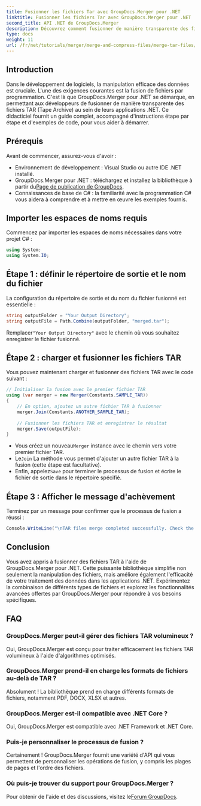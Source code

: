 ```yaml
---
title: Fusionner les fichiers Tar avec GroupDocs.Merger pour .NET
linktitle: Fusionner les fichiers Tar avec GroupDocs.Merger pour .NET
second_title: API .NET de GroupDocs.Merger
description: Découvrez comment fusionner de manière transparente des fichiers TAR dans vos applications .NET à l'aide de GroupDocs.Merger. Ce didacticiel fournit une approche complète, étape par étape, avec un exemple de code.
type: docs
weight: 11
url: /fr/net/tutorials/merger/merge-and-compress-files/merge-tar-files/
---
```

## Introduction

Dans le développement de logiciels, la manipulation efficace des données est cruciale. L'une des exigences courantes est la fusion de fichiers par programmation. C'est là que GroupDocs.Merger pour .NET se démarque, en permettant aux développeurs de fusionner de manière transparente des fichiers TAR (Tape Archive) au sein de leurs applications .NET. Ce didacticiel fournit un guide complet, accompagné d'instructions étape par étape et d'exemples de code, pour vous aider à démarrer.

## Prérequis

Avant de commencer, assurez-vous d'avoir :

- Environnement de développement : Visual Studio ou autre IDE .NET installé.
-  GroupDocs.Merger pour .NET : téléchargez et installez la bibliothèque à partir du[Page de publication de GroupDocs](https://releases.groupdocs.com/merger/net/).
- Connaissances de base de C# : la familiarité avec la programmation C# vous aidera à comprendre et à mettre en œuvre les exemples fournis.

## Importer les espaces de noms requis

Commencez par importer les espaces de noms nécessaires dans votre projet C# :

```csharp
using System;
using System.IO;
```

## Étape 1 : définir le répertoire de sortie et le nom du fichier

La configuration du répertoire de sortie et du nom du fichier fusionné est essentielle :

```csharp
string outputFolder = "Your Output Directory";
string outputFile = Path.Combine(outputFolder, "merged.tar");
```

 Remplacer`"Your Output Directory"` avec le chemin où vous souhaitez enregistrer le fichier fusionné.

## Étape 2 : charger et fusionner les fichiers TAR

Vous pouvez maintenant charger et fusionner des fichiers TAR avec le code suivant :

```csharp
// Initialiser la fusion avec le premier fichier TAR
using (var merger = new Merger(Constants.SAMPLE_TAR))
{
    // En option, ajoutez un autre fichier TAR à fusionner
    merger.Join(Constants.ANOTHER_SAMPLE_TAR);
    
    // Fusionner les fichiers TAR et enregistrer le résultat
    merger.Save(outputFile);
}
```

-  Vous créez un nouveau`Merger` instance avec le chemin vers votre premier fichier TAR.
-  Le`Join` La méthode vous permet d'ajouter un autre fichier TAR à la fusion (cette étape est facultative).
-  Enfin, appelez`Save` pour terminer le processus de fusion et écrire le fichier de sortie dans le répertoire spécifié.

## Étape 3 : Afficher le message d'achèvement

Terminez par un message pour confirmer que le processus de fusion a réussi :

```csharp
Console.WriteLine("\nTAR files merge completed successfully. Check the output in {0}", outputFolder);
```

## Conclusion

Vous avez appris à fusionner des fichiers TAR à l'aide de GroupDocs.Merger pour .NET. Cette puissante bibliothèque simplifie non seulement la manipulation des fichiers, mais améliore également l'efficacité de votre traitement des données dans les applications .NET. Expérimentez la combinaison de différents types de fichiers et explorez les fonctionnalités avancées offertes par GroupDocs.Merger pour répondre à vos besoins spécifiques.

## FAQ

### GroupDocs.Merger peut-il gérer des fichiers TAR volumineux ?
Oui, GroupDocs.Merger est conçu pour traiter efficacement les fichiers TAR volumineux à l'aide d'algorithmes optimisés.

### GroupDocs.Merger prend-il en charge les formats de fichiers au-delà de TAR ?
Absolument ! La bibliothèque prend en charge différents formats de fichiers, notamment PDF, DOCX, XLSX et autres.

### GroupDocs.Merger est-il compatible avec .NET Core ?
Oui, GroupDocs.Merger est compatible avec .NET Framework et .NET Core.

### Puis-je personnaliser le processus de fusion ?
Certainement ! GroupDocs.Merger fournit une variété d'API qui vous permettent de personnaliser les opérations de fusion, y compris les plages de pages et l'ordre des fichiers.

### Où puis-je trouver du support pour GroupDocs.Merger ?
 Pour obtenir de l'aide et des discussions, visitez le[Forum GroupDocs](https://forum.groupdocs.com/c/merger/32).